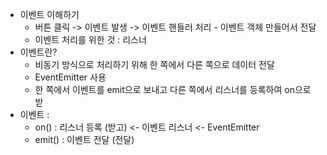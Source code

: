 - 이벤트 이해하기
  - 버튼 클릭 -> 이벤트 발생 -> 이벤트 핸들러 처리 - 이벤트 객체 만들어서 전달
  - 이벤트 처리를 위한 것 : 리스너
- 이벤트란?
  - 비동기 방식으로 처리하기 위해 한 쪽에서 다른 쪽으로 데이터 전달
  - EventEmitter 사용
  - 한 쪽에서 이벤트를 emit으로 보내고 다른 쪽에서 리스너를 등록하여 on으로 받
- 이벤트 : 
  - on() : 리스너 등록 (받고) <- 이벤트 리스너 <- EventEmitter
  - emit() : 이벤트 전달 (전달)